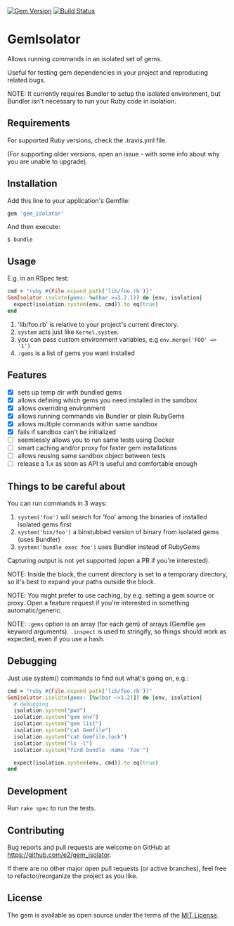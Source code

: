 [![Gem Version](https://badge.fury.io/rb/gem_isolator.png)](http://badge.fury.io/rb/gem_isolator) [![Build Status](https://secure.travis-ci.org/e2/gem_isolator.png?branch=master)](http://travis-ci.org/e2/gem_isolator) 

# GemIsolator

Allows running commands in an isolated set of gems.

Useful for testing gem dependencies in your project and reproducing related bugs.

NOTE: It currently requires Bundler to setup the isolated environment, but
Bundler isn't necessary to run your Ruby code in isolation.

## Requirements

For supported Ruby versions, check the .travis.yml file.

(For supporting older versions, open an issue - with some info about why you are unable to upgrade).

## Installation

Add this line to your application's Gemfile:

```ruby
gem 'gem_isolator'
```

And then execute:

    $ bundle

## Usage

E.g. in an RSpec test:

```ruby
cmd = "ruby #{File.expand_path('lib/foo.rb')}"
GemIsolator.isolate(gems: %w(bar >=3.2.1)) do |env, isolation|
  expect(isolation.system(env, cmd)).to eq(true)
end
```

1. 'lib/foo.rb' is relative to your project's current directory.
2. `system` acts just like `Kernel.system`.
3. you can pass custom environment variables, e.g `env.merge('FOO' => '1')`
4. `:gems` is a list of gems you want installed

## Features

- [x] sets up temp dir with bundled gems
- [x] allows defining which gems you need installed in the sandbox
- [x] allows overriding environment
- [x] allows running commands via Bundler or plain RubyGems
- [x] allows multiple commands within same sandbox
- [x] fails if sandbox can't be initialized
- [ ] seemlessly allows you to run same tests using Docker
- [ ] smart caching and/or proxy for faster gem installations
- [ ] allows reusing same sandbox object between tests
- [ ] release a 1.x as soon as API is useful and comfortable enough

## Things to be careful about

You can run commands in 3 ways:

1. `system('foo')` will search for 'foo' among the binaries of installed isolated gems first
2. `system('bin/foo')` a binstubbed version of binary from isolated gems (uses Bundler)
3. `system('bundle exec foo')` uses Bundler instead of RubyGems

Capturing output is not yet supported (open a PR if you're interested).

NOTE: Inside the block, the current directory is set to a temporary directory,
so it's best to expand your paths outside the block.

NOTE: You might prefer to use caching, by e.g. setting a gem source or proxy.
Open a feature request if you're interested in something automatic/generic.

NOTE: `:gems` option is an array (for each gem) of arrays (Gemfile `gem` keyword arguments). `.inspect` is used to stringify, so things should work as expected, even if you use a hash.


## Debugging

Just use system() commands to find out what's going on, e.g.:

```ruby
cmd = "ruby #{File.expand_path('lib/foo.rb')}"
GemIsolator.isolate(gems: [%w(bar ~>1.2)]) do |env, isolation|
  # debugging
  isolation.system("pwd")
  isolation.system("gem env")
  isolation.system("gem list")
  isolation.system("cat Gemfile")
  isolation.system("cat Gemfile.lock")
  isolatior.system("ls -l")
  isolatior.system("find bundle -name 'foo'")

  expect(isolation.system(env, cmd)).to eq(true)
end
```

## Development

Run `rake spec` to run the tests.

## Contributing

Bug reports and pull requests are welcome on GitHub at https://github.com/e2/gem_isolator.

If there are no other major open pull requests (or active branches), feel free to refactor/reorganize the project as you like.

## License

The gem is available as open source under the terms of the [MIT License](http://opensource.org/licenses/MIT).
